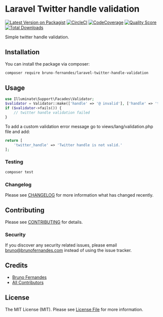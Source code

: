 # Laravel Twitter handle validation

[![Latest Version on Packagist](https://img.shields.io/packagist/v/bruno-fernandes/laravel-twitter-handle-validation.svg?style=flat-square)](https://packagist.org/packages/bruno-fernandes/laravel-twitter-handle-validation)
[![CircleCI](https://circleci.com/gh/bruno-fernandes/laravel-twitter-handle-validation/tree/master.svg?style=svg&circle-token=688b77db6c8a86507c6cc1185b8857071fefd2e4)](https://circleci.com/gh/bruno-fernandes/laravel-twitter-handle-validation/tree/master)
[![CodeCoverage](https://codecov.io/gh/bruno-fernandes/laravel-twitter-handle-validation/branch/master/graph/badge.svg)](https://codecov.io/github/bruno-fernandes/laravel-twitter-handle-validation?branch=master)
[![Quality Score](https://img.shields.io/scrutinizer/g/bruno-fernandes/laravel-twitter-handle-validation.svg?style=flat-square)](https://scrutinizer-ci.com/g/bruno-fernandes/laravel-twitter-handle-validation)
[![Total Downloads](https://img.shields.io/packagist/dt/bruno-fernandes/laravel-twitter-handle-validation.svg?style=flat-square)](https://packagist.org/packages/bruno-fernandes/laravel-twitter-handle-validation)

Simple twitter handle validation.

## Installation

You can install the package via composer:

```bash
composer require bruno-fernandes/laravel-twitter-handle-validation
```

## Usage

``` php
use Illuminate\Support\Facades\Validator;
$validator = Validator::make(['handle' => '@ invalid'], ['handle' => 'twitter_handle']);
if ($validator->fails()) {
    // twitter handle validation failed
}
```

To add a custom validation error message go to views/lang/validation.php file and add:
``` php
return [
    'twitter_handle' => 'Twitter handle is not valid.'
];
```


### Testing

``` bash
composer test
```

### Changelog

Please see [CHANGELOG](CHANGELOG.md) for more information what has changed recently.

## Contributing

Please see [CONTRIBUTING](CONTRIBUTING.md) for details.

### Security

If you discover any security related issues, please email bruno@brunofernandes.com instead of using the issue tracker.

## Credits

- [Bruno Fernandes](https://github.com/bruno-fernandes)
- [All Contributors](../../contributors)

## License

The MIT License (MIT). Please see [License File](LICENSE.md) for more information.
